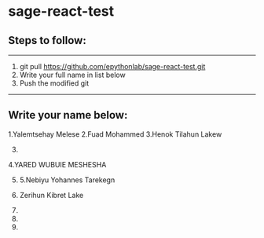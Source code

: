 # sage-react-test

## Steps to follow:

---

1. git pull https://github.com/epythonlab/sage-react-test.git
2. Write your full name in list below
3. Push the modified git

---

## Write your name below:

1.Yalemtsehay Melese
2.Fuad Mohammed
3.Henok Tilahun Lakew

3.

4.YARED WUBUIE MESHESHA 

5. 5.Nebiyu Yohannes Tarekegn

6. Zerihun Kibret Lake

7.

8.

9.
